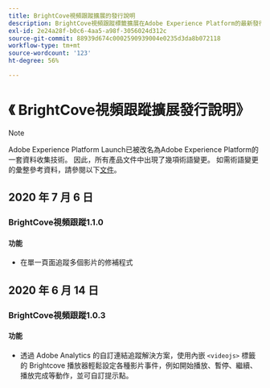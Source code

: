 ```yaml
---
title: BrightCove視頻跟蹤擴展的發行說明
description: BrightCove視頻跟蹤標籤擴展在Adobe Experience Platform的最新發行說明。
exl-id: 2e24a28f-b0c6-4aa5-a98f-3056024d312c
source-git-commit: 88939d674c0002590939004e0235d3da8b072118
workflow-type: tm+mt
source-wordcount: '123'
ht-degree: 56%

---
```


# 《 BrightCove視頻跟蹤擴展發行說明》

>[!NOTE]
>
>Adobe Experience Platform Launch已被改名為Adobe Experience Platform的一套資料收集技術。 因此，所有產品文件中出現了幾項術語變更。 如需術語變更的彙整參考資料，請參閱以下[文件](../../../term-updates.md)。

## 2020 年 7 月 6 日

### BrightCove視頻跟蹤1.1.0

#### 功能

* 在單一頁面追蹤多個影片的修補程式

## 2020 年 6 月 14 日

### BrightCove視頻跟蹤1.0.3

#### 功能

* 透過 Adobe Analytics 的自訂連結追蹤解決方案，使用內嵌 `<videojs>` 標籤的 Brightcove 播放器輕鬆設定各種影片事件，例如開始播放、暫停、繼續、播放完成等動作，並可自訂提示點。
